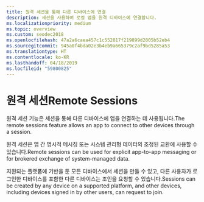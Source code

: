 ```yaml
---
title: 원격 세션을 통해 다른 디바이스에 연결
description: 세션을 사용하여 로컬 앱을 원격 디바이스에 연결합니다.
ms.localizationpriority: medium
ms.topic: overview
ms.custom: seodec2018
ms.openlocfilehash: 47a2a6caea457c1c552817f219899d2805b52eb4
ms.sourcegitcommit: 945a0f4bda02e3b4eb9a665379c2af9bd5285a53
ms.translationtype: HT
ms.contentlocale: ko-KR
ms.lasthandoff: 04/18/2019
ms.locfileid: "59800825"
---
```

# <a name="remote-sessions"></a><span data-ttu-id="ef3fa-103">원격 세션</span><span class="sxs-lookup"><span data-stu-id="ef3fa-103">Remote Sessions</span></span>

<span data-ttu-id="ef3fa-104">원격 세션 기능은 세션을 통해 다른 디바이스에 앱을 연결하는 데 사용됩니다.</span><span class="sxs-lookup"><span data-stu-id="ef3fa-104">The remote sessions feature allows an app to connect to other devices through a session.</span></span>

<span data-ttu-id="ef3fa-105">원격 세션은 앱 간 명시적 메시징 또는 시스템 관리형 데이터의 조정된 교환에 사용할 수 있습니다.</span><span class="sxs-lookup"><span data-stu-id="ef3fa-105">Remote sessions can be used for explicit app-to-app messaging or for brokered exchange of system-managed data.</span></span>

<span data-ttu-id="ef3fa-106">지원되는 플랫폼에 기반을 둔 모든 디바이스에서 세션을 만들 수 있고, 다른 사용자가 로그인한 디바이스를 포함한 다른 디바이스는 조인을 요청할 수 있습니다.</span><span class="sxs-lookup"><span data-stu-id="ef3fa-106">Sessions can be created by any device on a supported platform, and other devices, including devices signed in by other users, can request to join.</span></span>

